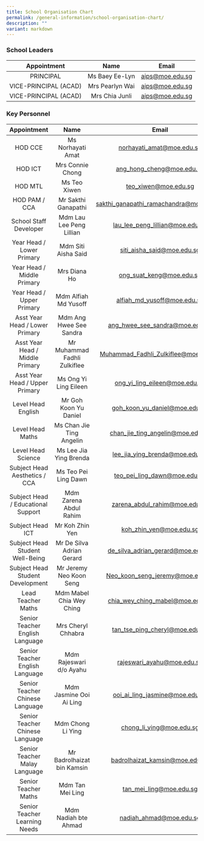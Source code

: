 ```yaml
---
title: School Organisation Chart
permalink: /general-information/school-organisation-chart/
description: ""
variant: markdown
---
```

### School Leaders

| Appointment | Name | Email |
|:---:|:---:|:---:|
| PRINCIPAL | Ms Baey Ee-Lyn | aips@moe.edu.sg |
| VICE-PRINCIPAL (ACAD) | Mrs Pearlyn Wai | aips@moe.edu.sg |
| VICE-PRINCIPAL (ACAD) | Mrs Chia Junli | aips@moe.edu.sg |

### Key Personnel

| Appointment | Name | Email |
|:---:|:---:|:---:|
| HOD CCE | Ms Norhayati Amat | norhayati_amat@moe.edu.sg |
| HOD ICT | Mrs Connie Chong    | ang_hong_cheng@moe.edu.sg |
| HOD MTL | Ms Teo Xiwen | teo_xiwen@moe.edu.sg |
| HOD PAM / CCA | Mr Sakthi Ganapathi | sakthi_ganapathi_ramachandra@moe.edu.sg |
| School Staff Developer | Mdm Lau Lee Peng Lillian | lau_lee_peng_lillian@moe.edu.sg |
| Year Head / Lower Primary | Mdm Siti Aisha Said | siti_aisha_said@moe.edu.sg |
| Year Head / Middle Primary | Mrs Diana Ho | ong_suat_keng@moe.edu.sg|
| Year Head / Upper Primary | Mdm Alfiah Md Yusoff | alfiah_md_yusoff@moe.edu.sg |
| Asst Year Head / Lower Primary | Mdm Ang Hwee See Sandra | ang_hwee_see_sandra@moe.edu.sg |
| Asst Year Head / Middle Primary | Mr Muhammad Fadhli Zulkiflee | Muhammad_Fadhli_Zulkiflee@moe.edu.sg |
| Asst Year Head / Upper Primary | Ms Ong Yi Ling Eileen | ong_yi_ling_eileen@moe.edu.sg |
| Level Head English | Mr Goh Koon Yu Daniel | goh_koon_yu_daniel@moe.edu.sg |
| Level Head Maths | Ms Chan Jie Ting Angelin | chan_jie_ting_angelin@moe.edu.sg |
| Level Head Science | Ms Lee Jia Ying Brenda | lee_jia_ying_brenda@moe.edu.sg |
| Subject Head Aesthetics / CCA  | Ms Teo Pei Ling Dawn | teo_pei_ling_dawn@moe.edu.sg |
| Subject Head / Educational Support | Mdm Zarena Abdul Rahim | zarena_abdul_rahim@moe.edu.sg |
| Subject Head ICT | Mr Koh Zhin Yen | koh_zhin_yen@moe.edu.sg |
| Subject Head Student Well-Being | Mr De Silva Adrian Gerard | de_silva_adrian_gerard@moe.edu.sg |
| Subject Head Student Development | Mr Jeremy Neo Koon Seng | Neo_koon_seng_jeremy@moe.edu.sg |
| Lead Teacher Maths | Mdm Mabel Chia Wey Ching | chia_wey_ching_mabel@moe.edu.sg |
| Senior Teacher English Language | Mrs Cheryl Chhabra | tan_tse_ping_cheryl@moe.edu.sg |
| Senior Teacher English Language| Mdm Rajeswari d/o Ayahu | rajeswari_ayahu@moe.edu.sg |
| Senior Teacher Chinese Language | Mdm Jasmine Ooi Ai Ling | ooi_ai_ling_jasmine@moe.edu.sg |
| Senior Teacher Chinese Language | Mdm Chong Li Ying | chong_li_ying@moe.edu.sg |
| Senior Teacher Malay Language| Mr Badrolhaizat bin Kamsin | badrolhaizat_kamsin@moe.edu.sg |
| Senior Teacher Maths | Mdm Tan Mei Ling | tan_mei_ling@moe.edu.sg |
| Senior Teacher Learning Needs | Mdm Nadiah bte Ahmad | nadiah_ahmad@moe.edu.sg |